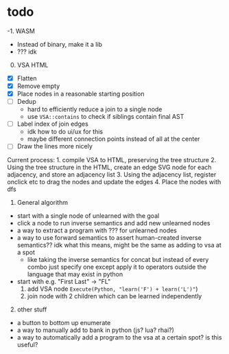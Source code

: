 # todo

-1. WASM
- Instead of binary, make it a lib
- ??? idk

0. VSA HTML
- [X] Flatten
- [X] Remove empty
- [X] Place nodes in a reasonable starting position
- [ ] Dedup
    - hard to efficiently reduce a join to a single node
    - use `VSA::contains` to check if siblings contain final AST
- [ ] Label index of join edges
    - idk how to do ui/ux for this
    - maybe different connection points instead of all at the center
- [ ] Draw the lines more nicely

Current process:
    1. compile VSA to HTML, preserving the tree structure
    2. Using the tree structure in the HTML, create an edge SVG node for each
       adjacency, and store an adjacency list
    3. Using the adjacency list, register onclick etc to drag the nodes and update the
       edges
    4. Place the nodes with dfs

1. General algorithm
- start with a single node of unlearned with the goal
- click a node to run inverse semantics and add new unlearned nodes
- a way to extract a program with ??? for unlearned nodes
- a way to use forward semantics to assert human-created inverse semantics?? idk what this means, might be the same as
adding to vsa at a spot
    - like taking the inverse semantics for concat but instead of every combo just specify one except apply it to
    operators outside the language that may exist in python
- start with e.g. "First Last" -> "FL"
    1. add VSA node `Execute(Python, "learn('F') + learn('L')"`)
    2. join node with 2 children which can be learned independently

2. other stuff
- a button to bottom up enumerate
- a way to manually add to bank in python (js? lua? rhai?)
- a way to automatically add a program to the vsa at a certain spot? is this useful?
